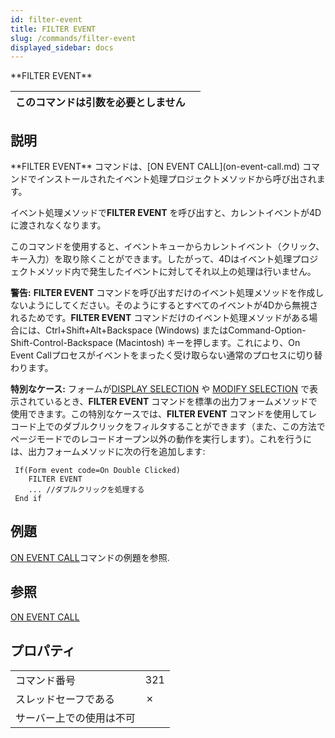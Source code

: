 ```yaml
---
id: filter-event
title: FILTER EVENT
slug: /commands/filter-event
displayed_sidebar: docs
---
```


<!--REF #_command_.FILTER EVENT.Syntax-->**FILTER EVENT**<!-- END REF-->
<!--REF #_command_.FILTER EVENT.Params-->
| このコマンドは引数を必要としません |  |
| --- | --- |

<!-- END REF-->

## 説明 

<!--REF #_command_.FILTER EVENT.Summary-->**FILTER EVENT** コマンドは、[ON EVENT CALL](on-event-call.md) コマンドでインストールされたイベント処理プロジェクトメソッドから呼び出されます。<!-- END REF-->

イベント処理メソッドで**FILTER EVENT** を呼び出すと、カレントイベントが4Dに渡されなくなります。

このコマンドを使用すると、イベントキューからカレントイベント（クリック、キー入力）を取り除くことができます。したがって、4Dはイベント処理プロジェクトメソッド内で発生したイベントに対してそれ以上の処理は行いません。

**警告:** **FILTER EVENT** コマンドを呼び出すだけのイベント処理メソッドを作成しないようにしてください。そのようにするとすべてのイベントが4Dから無視されるためです。**FILTER EVENT** コマンドだけのイベント処理メソッドがある場合には、Ctrl+Shift+Alt+Backspace (Windows) またはCommand-Option-Shift-Control-Backspace (Macintosh) キーを押します。これにより、On Event Callプロセスがイベントをまったく受け取らない通常のプロセスに切り替わります。

**特別なケース:** フォームが[DISPLAY SELECTION](display-selection.md) や [MODIFY SELECTION](modify-selection.md) で表示されているとき、**FILTER EVENT** コマンドを標準の出力フォームメソッドで使用できます。この特別なケースでは、**FILTER EVENT** コマンドを使用してレコード上でのダブルクリックをフィルタすることができます（また、この方法でページモードでのレコードオープン以外の動作を実行します）。これを行うには、出力フォームメソッドに次の行を追加します:

```4d
 If(Form event code=On Double Clicked)
    FILTER EVENT
    ... //ダブルクリックを処理する
 End if
```

## 例題 

[ON EVENT CALL](on-event-call.md "ON EVENT CALL")コマンドの例題を参照.

## 参照 

[ON EVENT CALL](on-event-call.md)  

## プロパティ

|  |  |
| --- | --- |
| コマンド番号 | 321 |
| スレッドセーフである | &cross; |
| サーバー上での使用は不可 ||


